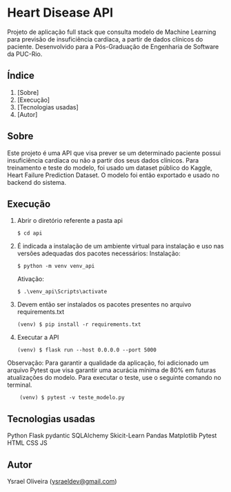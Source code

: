 # Heart Disease API

Projeto de aplicação full stack que consulta modelo de Machine Learning para previsão de insuficiência cardíaca, a partir de dados clínicos do paciente. Desenvolvido para a Pós-Graduação de Engenharia de Software da PUC-Rio.

## Índice

1. [Sobre]
2. [Execução]
3. [Tecnologias usadas]
4. [Autor]

## Sobre
Este projeto é uma API que visa prever se um determinado paciente possui insuficiência cardíaca ou não a partir dos seus dados clínicos. Para treinamento e teste do modelo, foi usado um dataset público do Kaggle, Heart Failure Prediction Dataset. O modelo foi então exportado e usado no backend do sistema.

## Execução
1. Abrir o diretório referente a pasta api
   ```
   $ cd api
   ```
2. É indicada a instalação de um ambiente virtual para instalação e uso nas versões adequadas dos pacotes necessários:
    Instalação:
    ```
    $ python -m venv venv_api 
    ```
    Ativação:
    ```
    $ .\venv_api\Scripts\activate      
    ```
3. Devem então ser instalados os pacotes presentes no arquivo requirements.txt
    ```
    (venv) $ pip install -r requirements.txt 
    ```
4. Executar a API
    ```
    (venv) $ flask run --host 0.0.0.0 --port 5000  
    ```

Observação: Para garantir a qualidade da aplicação, foi adicionado um arquivo Pytest que visa garantir uma acurácia mínima de 80% em futuras atualizações do modelo. Para executar o teste, use o seguinte comando no terminal.
```
    (venv) $ pytest -v teste_modelo.py 
```

## Tecnologias usadas
Python
Flask
pydantic
SQLAlchemy
Skicit-Learn
Pandas
Matplotlib
Pytest
HTML
CSS
JS

## Autor
Ysrael Oliveira (ysraeldev@gmail.com)
